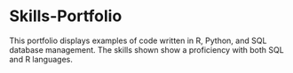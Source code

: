 # Skills-Portfolio
This portfolio displays examples of code written in R, Python, and SQL database management.
The skills shown show a proficiency with both SQL and R languages.

